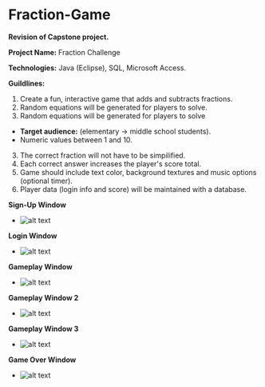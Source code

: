# Fraction-Game

**Revision of Capstone project.**

**Project Name:** Fraction Challenge

**Technologies:** Java (Eclipse), SQL, Microsoft Access.

**Guildlines:**

1. Create a fun, interactive game that adds and subtracts fractions.
2. Random equations will be generated for players to solve. 
2. Random equations will be generated for players to solve
  - **Target audience:** (elementary -> middle school students).
  - Numeric values between 1 and 10.
3. The correct fraction will not have to be simpilified.
4. Each correct answer increases the player's score total.
5. Game should include text color, background textures and music options (optional timer).
6. Player data (login info and score) will be maintained with a database.



**Sign-Up Window**
 - ![alt text](https://puu.sh/GYVXa/da61319653.png)

**Login Window**
 - ![alt text](https://puu.sh/GYVWM/fa63927953.png)

**Gameplay Window**
 - ![alt text](https://puu.sh/GYWkB/a849c99446.png)

**Gameplay Window 2**
 - ![alt text](https://puu.sh/GYWkX/be1af07a40.png)

**Gameplay Window 3**
 - ![alt text](https://puu.sh/GZ6sN/63b084a975.png)

**Game Over Window**
 - ![alt text](https://puu.sh/GYWlQ/269559702f.png)
